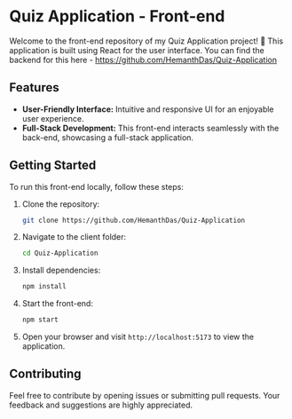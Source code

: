 # Quiz Application - Front-end

Welcome to the front-end repository of my Quiz Application project! 🚀 This application is built using React for the user interface.
You can find the backend for this here - https://github.com/HemanthDas/Quiz-Application

## Features

- **User-Friendly Interface:** Intuitive and responsive UI for an enjoyable user experience.
- **Full-Stack Development:** This front-end interacts seamlessly with the back-end, showcasing a full-stack application.

## Getting Started

To run this front-end locally, follow these steps:

1. Clone the repository:

   ```bash
   git clone https://github.com/HemanthDas/Quiz-Application
   ```

2. Navigate to the client folder:

   ```bash
   cd Quiz-Application
   ```

3. Install dependencies:

   ```bash
   npm install
   ```

4. Start the front-end:

   ```bash
   npm start
   ```

5. Open your browser and visit `http://localhost:5173` to view the application.

## Contributing

Feel free to contribute by opening issues or submitting pull requests. Your feedback and suggestions are highly appreciated.
